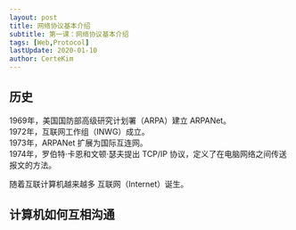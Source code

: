 ```yaml
---
layout: post
title: 网络协议基本介绍
subtitle: 第一课：网络协议基本介绍
tags: [Web,Protocol]
lastUpdate: 2020-01-10
author: CerteKim
---
```


## 历史
1969年，美国国防部高级研究计划署（ARPA）建立 ARPANet。  
1972年，互联网工作组（INWG）成立。  
1973年，ARPANet 扩展为国际互连网。  
1974年，罗伯特·卡恩和文顿·瑟夫提出 TCP/IP 协议，定义了在电脑网络之间传送报文的方法。  

随着互联计算机越来越多 互联网（Internet）诞生。

## 计算机如何互相沟通
